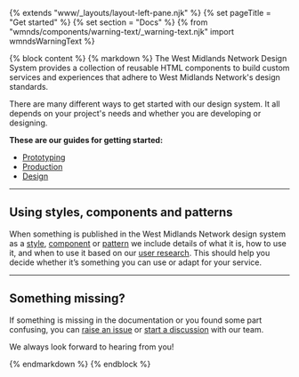 {% extends "www/_layouts/layout-left-pane.njk" %}
{% set pageTitle = "Get started" %}
{% set section = "Docs" %}
{% from "wmnds/components/warning-text/_warning-text.njk" import wmndsWarningText %}

{% block content %}
{% markdown %}
The West Midlands Network Design System provides a collection of reusable HTML components to build custom services and experiences that adhere to West Midlands Network's design standards.

There are many different ways to get started with our design system. It all depends on your project's needs and whether you are developing or designing.

**These are our guides for getting started:**

- [Prototyping](prototyping/)
- [Production](production/)
- [Design](design/)

---

## Using styles, components and patterns

When something is published in the West Midlands Network design system as a [style](/styles/), [component](/components/) or [pattern](/patterns/) we include details of what it is, how to use it, and when to use it based on our [user research](/user-research/). This should help you decide whether it’s something you can use or adapt for your service.

---

## Something missing?

If something is missing in the documentation or you found some part confusing, you can <a class="wmnds-link" href="https://github.com/wmcadigital/wmn-design-system/issues/new?assignees=mrmjprice%2CKaterinaKir%2Cdaylesalmon&labels=question&template=question.md&title=" target="_blank" >raise an issue</a> or <a class="wmnds-link" href="https://github.com/wmcadigital/wmn-design-system/discussions/new" target="_blank">start a discussion</a> with our team.

We always look forward to hearing from you!

{% endmarkdown %}
{% endblock %}
